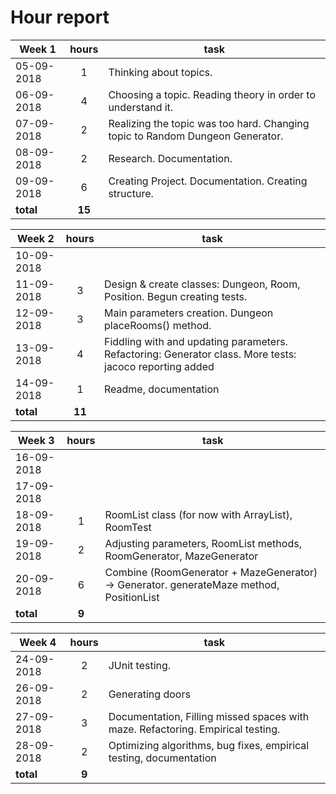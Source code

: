 # Hour report


| Week 1     | hours | task                                                                          |
|------------|:-----:|-------------------------------------------------------------------------------|
| 05-09-2018 | 1     | Thinking about topics.                                                        |
| 06-09-2018 | 4     | Choosing a topic. Reading theory in order to understand it.                   |
| 07-09-2018 | 2     | Realizing the topic was too hard. Changing topic to Random Dungeon Generator. |
| 08-09-2018 | 2     | Research. Documentation.                                                      |
| 09-09-2018 | 6     | Creating Project. Documentation. Creating structure.                          |
| __total__  | __15__ |      |



| Week 2     | hours | task |
|------------|:-----:|-------------------------------------------------------------------------------|
| 10-09-2018 |       |      |
| 11-09-2018 | 3     | Design & create classes: Dungeon, Room, Position. Begun creating tests.  |
| 12-09-2018 | 3     | Main parameters creation. Dungeon placeRooms() method.     |
| 13-09-2018 | 4     | Fiddling with and updating parameters. Refactoring: Generator class. More tests: jacoco reporting added  |
| 14-09-2018 | 1     | Readme, documentation     |
| __total__ | __11__     |      |


| Week 3     | hours | task                                                                          |
|------------|:-----:|-------------------------------------------------------------------------------|
| 16-09-2018 |      |                                                     |
| 17-09-2018 |      |                    |
| 18-09-2018 | 1     | RoomList class (for now with ArrayList), RoomTest  |
| 19-09-2018 | 2     | Adjusting parameters, RoomList methods, RoomGenerator, MazeGenerator          |
| 20-09-2018 | 6     | Combine (RoomGenerator + MazeGenerator) -> Generator. generateMaze method, PositionList    |
| __total__  | __9__ |      |


| Week 4     | hours | task                                                                          |
|------------|:-----:|-------------------------------------------------------------------------------|
| 24-09-2018 | 2     | JUnit testing.                                                        |
| 26-09-2018 | 2     | Generating doors                   |
| 27-09-2018 | 3     | Documentation, Filling missed spaces with maze. Refactoring. Empirical testing. |
| 28-09-2018 | 2     | Optimizing algorithms, bug fixes, empirical testing, documentation         |
| __total__  | __9__ |      |
